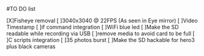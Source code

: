 #TO DO list

[X]Fisheye removal
[ ]3040x3040 @ 22FPS (As seen in Eye mirror)
[ ]Video Timestamp
[ ]if command integration
[ ]WiFi blue led
[ ]Make the SD readable while recording via USB
[ ]remove media to avoid card to be full
[ ]C scripts integration
[ ]35 photos burst
[ ]Make the SD hackable for hero3 plus black cameras
